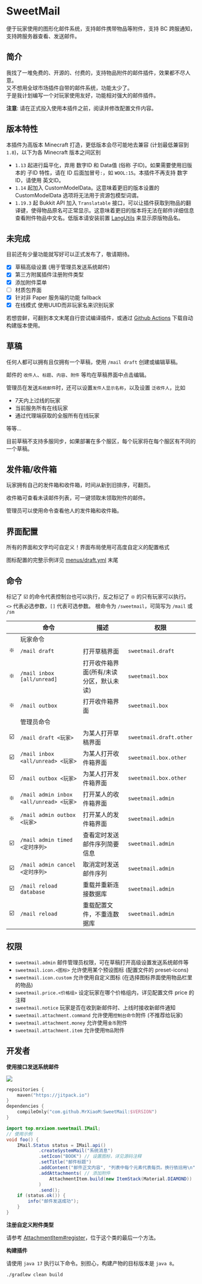 # SweetMail

便于玩家使用的图形化邮件系统，支持邮件携带物品等附件，支持 BC 跨服通知，支持跨服务器查看、发送邮件。

## 简介

我找了一堆免费的、开源的、付费的，支持物品附件的邮件插件，效果都不尽人意。  
又不想用全球市场插件自带的邮件系统，功能太少了。  
于是我计划编写一个对玩家使用友好，功能相对强大的邮件插件。

**注意**: 请在正式投入使用本插件之前，阅读并修改配置文件内容。

## 版本特性

本插件为高版本 Minecraft 打造，更低版本会尽可能地去兼容 (计划最低兼容到 `1.8`)，以下为各 Minecraft 版本之间区别
+ `1.13` 起进行扁平化，弃用 数字ID 和 Data值 (俗称 子ID)。如果需要使用旧版本的 子ID 特性，请在 ID 后面加冒号`:`，如 `WOOL:15`。本插件不再支持 数字ID，请使用 英文ID。
+ `1.14` 起加入 CustomModelData。这意味着更旧的版本设置的 CustomModelData 选项将无法用于资源包模型词谓。
+ `1.19.3` 起 Bukkit API 加入 `Translatable` 接口，可以让插件获取到物品的翻译键，使得物品原名可正常显示。这意味着更旧的版本将无法在邮件详细信息查看附件物品中文名。低版本请安装前置 [LangUtils](https://github.com/NyaaCat/LanguageUtils) 来显示原版物品名。

## 未完成

目前还有少量功能就写好可以正式发布了，敬请期待。

+ [x] 草稿高级设置 (用于管理员发送系统邮件)
+ [x] 第三方附属插件注册附件类型
+ [x] 添加附件菜单
+ [ ] 材质包界面
+ [x] 针对非 Paper 服务端的功能 fallback
+ [x] 在线模式 使用UUID而非玩家名来识别玩家

若想尝鲜，可翻到本文末尾自行尝试编译插件，或通过 [Github Actions](https://github.com/MrXiaoM/SweetMail/actions/workflows/build.yml) 下载自动构建版本使用。

## 草稿

任何人都可以拥有且仅拥有一个草稿，使用 `/mail draft` 创建或编辑草稿。

邮件的 `收件人`、`标题`、`内容`、`附件` 等均在草稿界面中点击编辑。

管理员在发送`系统邮件`时，还可以设置`发件人显示名称`，以及设置 `泛收件人`，比如
+ 7天内上过线的玩家
+ 当前服务所有在线玩家
+ 通过代理端获取的全服所有在线玩家

等等…

目前草稿不支持多服同步，如果部署在多个服区，每个玩家将在每个服区有不同的一个草稿。

## 发件箱/收件箱

玩家拥有自己的发件箱和收件箱，时间从新到旧排序，可翻页。

收件箱可查看未读邮件列表，可一键领取未领取附件的邮件。

管理员可以使用命令查看他人的发件箱和收件箱。

## 界面配置

所有的界面和文字均可自定义！界面布局使用可高度自定义的配置格式

图标配置的完整示例详见 [menus/draft.yml](https://github.com/MrXiaoM/SweetMail/blob/main/src/main/resources/menus/draft.yml) 末尾

## 命令

标记了 ☑️ 的命令代表控制台也可以执行，反之标记了 ❇️ 的只有玩家可以执行。  
`<>` 代表必选参数，`[]` 代表可选参数。
根命令为 `/sweetmail`，可简写为 `/mail` 或 `/sm`

|     | 命令                                    | 描述                    | 权限                      |
|-----|---------------------------------------|-----------------------|-------------------------|
|     | 玩家命令                                  |                       |                         |
| ❇️  | `/mail draft`                         | 打开草稿界面                | `sweetmail.draft`       |
| ❇️  | `/mail inbox [all/unread]`            | 打开收件箱界面(所有/未读分区，默认未读) | `sweetmail.box`         |
| ❇️  | `/mail outbox`                        | 打开收件箱界面               | `sweetmail.box`         |
|     | 管理员命令                                 |                       |                         |
| ☑️  | `/mail draft <玩家>`                    | 为某人打开草稿界面             | `sweetmail.draft.other` |
| ☑️️ | `/mail inbox <all/unread> <玩家>`       | 为某人打开收件箱界面            | `sweetmail.box.other`   |
| ☑️  | `/mail outbox <玩家>`                   | 为某人打开发件箱界面            | `sweetmail.box.other`   |
| ❇️  | `/mail admin inbox <all/unread> <玩家>` | 打开某人的收件箱界面            | `sweetmail.admin`       |
| ❇️  | `/mail admin outbox <玩家>`             | 打开某人的发件箱界面            | `sweetmail.admin`       |
| ☑️  | `/mail admin timed <定时序列>`            | 查看定时发送邮件序列简要信息        | `sweetmail.admin`       |
| ☑️  | `/mail admin cancel <定时序列>`           | 取消定时发送邮件序列            | `sweetmail.admin`       |
| ☑️  | `/mail reload database`               | 重载并重新连接数据库            | `sweetmail.admin`       |
| ☑️  | `/mail reload`                        | 重载配置文件，不重连数据库         | `sweetmail.admin`       |

## 权限

+ `sweetmail.admin` 邮件管理员权限，可在草稿打开高级设置发送系统邮件等
+ `sweetmail.icon.<图标>` 允许使用某个预设图标 (配置文件的 preset-icons)
+ `sweetmail.icon.custom` 允许使用自定义图标 (在选择图标界面使用物品栏里的物品)
+ `sweetmail.price.<价格组>` 设定玩家在哪个价格组内，详见配置文件 price 的注释
+ `sweetmail.notice` 玩家是否在收到新邮件时、上线时接收新邮件通知
+ `sweetmail.attachment.command` 允许使用`控制台命令`附件 (不推荐给玩家)
+ `sweetmail.attachment.money` 允许使用`金币`附件
+ `sweetmail.attachment.item` 允许使用`物品`附件

## 开发者

**使用接口发送系统邮件**

[![](https://jitpack.io/v/MrXiaoM/SweetMail.svg)](https://jitpack.io/#MrXiaoM/SweetMail)
```kotlin
repositories {
    maven("https://jitpack.io")
}
dependencies {
    compileOnly("com.github.MrXiaoM:SweetMail:$VERSION")
}
```

```java
import top.mrxiaom.sweetmail.IMail;
// 使用示例
void foo() {
    IMail.Status status = IMail.api()
            .createSystemMail("系统消息")
            .setIcon("BOOK") // 设置图标，详见源码注释
            .setTitle("邮件标题")
            .addContent("邮件正文内容", "列表中每个元素代表每页。换行依旧用\n")
            .addAttachments( // 添加附件
                AttachmentItem.build(new ItemStack(Material.DIAMOND))
            )
            .send();
    if (status.ok()) {
        info("邮件发送成功");
    }
}
```

**注册自定义附件类型**

请参考 [AttachmentItem#register](https://github.com/MrXiaoM/SweetMail/blob/main/src/main/java/top/mrxiaom/sweetmail/attachments/AttachmentItem.java)，位于这个类的最后一个方法。

**构建插件**

请使用 `java 17` 执行以下命令。别担心，构建产物的目标版本是 `java 8`。

```shell
./gradlew clean build
```
